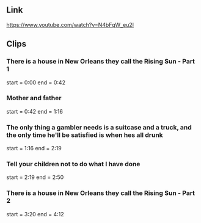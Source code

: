 ## Link
https://www.youtube.com/watch?v=N4bFqW_eu2I

## Clips

### There is a house in New Orleans they call the Rising Sun  - Part 1
start = 0:00
end = 0:42

### Mother and father
start = 0:42
end = 1:16

### The only thing a gambler needs is a suitcase and a truck, and the only time he'll be satisfied is when hes all drunk
start = 1:16
end = 2:19

### Tell your children not to do what I have done
start = 2:19
end = 2:50

### There is a house in New Orleans they call the Rising Sun - Part 2
start = 3:20
end = 4:12